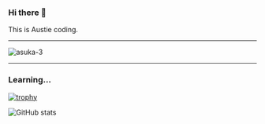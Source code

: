 ### Hi there 👋

This is Austie coding.


---


![asuka-3](https://raw.githubusercontent.com/austiecodes/paper-img-hosting/main/img/asuka-3.png)


---

### Learning...
  

[![trophy](https://github-profile-trophy.vercel.app/?username=austiecodes)](https://github.com/ryo-ma/github-profile-trophy)

![GitHub stats](https://github-readme-stats.vercel.app/api?username=austiecodes&show_icons=true)  


